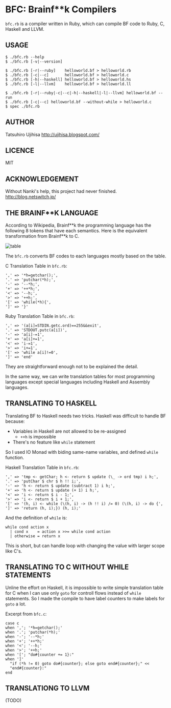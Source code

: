 # BFC: Brainf**k Compilers

`bfc.rb` is a compiler written in Ruby, which can compile BF code to Ruby, C, Haskell and LLVM.

## USAGE

    $ ./bfc.rb --help
    $ ./bfc.rb [-v|--version]

    $ ./bfc.rb [-r|--ruby]    helloworld.bf > helloworld.rb
    $ ./bfc.rb [-c|--c]       helloworld.bf > helloworld.c
    $ ./bfc.rb [-h|--haskell] helloworld.bf > helloworld.hs
    $ ./bfc.rb [-l|--llvm]    helloworld.bf > helloworld.ll

    $ ./bfc.rb [-r|--ruby|-c|--c|-h|--haskell|-l|--llvm] helloworld.bf --run
    $ ./bfc.rb [-c|--c] helloworld.bf --without-while > helloworld.c
    $ spec ./bfc.rb

## AUTHOR

Tatsuhiro Ujihisa
<http://ujihisa.blogspot.com/>

## LICENCE

MIT

## ACKNOWLEDGEMENT

Without Nanki's help, this project had never finished.
<http://blog.netswitch.jp/>

## THE BRAINF**K LANGUAGE

According to Wikipedia, Brainf\*\*k the programming language has the following 8 tokens that have each semantics. Here is the equivalent transformation from Brainf\*\*k to C.

![table](http://gyazo.com/9bfabec06e94a32d2ad3bee624296efc.png)

The `bfc.rb` converts BF codes to each languages mostly based on the table.

C Translation Table in `bfc.rb`:

    ',' => '*h=getchar();',
    '.' => 'putchar(*h);',
    '-' => '--*h;',
    '+' => '++*h;',
    '<' => '--h;',
    '>' => '++h;',
    '[' => 'while(*h){',
    ']' => '}'

Ruby Translation Table in `bfc.rb`:

    ',' => '(a[i]=STDIN.getc.ord)==255&&exit',
    '.' => 'STDOUT.putc(a[i])',
    '-' => 'a[i]-=1',
    '+' => 'a[i]+=1',
    '<' => 'i-=1',
    '>' => 'i+=1',
    '[' => 'while a[i]!=0',
    ']' => 'end'

They are straightforward enough not to be explained the detail.

In the same way, we can write translation tables for most programming languages except special languages including Haskell and Assembly languages.

## TRANSLATING TO HASKELL

Translating BF to Haskell needs two tricks. Haskell was difficult to handle BF because:

* Variables in Haskell are not allowed to be re-assigned
    * `++h` is impossible
* There's no feature like `while` statement

So I used IO Monad with biding same-name variables, and defined `while` function.

Haskell Translation Table in `bfc.rb`:

    ',' => 'tmp <- getChar; h <- return $ update (\_ -> ord tmp) i h;',
    '.' => 'putChar $ chr $ h !! i;',
    '-' => 'h <- return $ update (subtract 1) i h;',
    '+' => 'h <- return $ update (+ 1) i h;',
    '<' => 'i <- return $ i - 1;',
    '>' => 'i <- return $ i + 1;',
    '[' => '(h, i) <- while (\(h, i) -> (h !! i) /= 0) (\(h, i) -> do {',
    ']' => 'return (h, i);}) (h, i);'

And the definition of `while` is:

    while cond action x
      | cond x    = action x >>= while cond action
      | otherwise = return x

This is short, but can handle loop with changing the value with larger scope like C's.

## TRANSLATING TO C WITHOUT WHILE STATEMENTS

Unline the effort on Haskell, it is impossible to write simple translation table for C when I can use only `goto` for controll flows instead of `while` statements. So I made the compile to have label counters to make labels for `goto` a lot.

Excerpt from `bfc.c`:

    case c
    when ','; '*h=getchar();'
    when '.'; 'putchar(*h);'
    when '-'; '--*h;'
    when '+'; '++*h;'
    when '<'; '--h;'
    when '>'; '++h;'
    when '['; "do#{counter += 1}:"
    when ']'
      "if (*h != 0) goto do#{counter}; else goto end#{counter};" <<
      "end#{counter}:"
    end

## TRANSLATIONG TO LLVM

(TODO)
